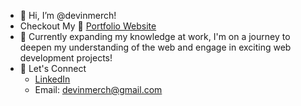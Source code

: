 - 👋 Hi, I’m @devinmerch!
- Checkout My 💼 [Portfolio Website](https://devinmerch.github.io/)
- 🌱 Currently expanding my knowledge at work, I'm on a journey to deepen my understanding of the web and engage in exciting web development projects!
- 💬 Let's Connect
  - [LinkedIn](https://www.linkedin.com/in/devinmerchant/)
  - Email: devinmerch@gmail.com

